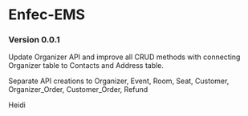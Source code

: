 # Enfec-EMS
### Version 0.0.1
Update Organizer API and improve all CRUD methods with connecting Organizer table to Contacts and Address table. 

Separate API creations to Organizer, Event, Room, Seat, Customer, Organizer_Order, Customer_Order, Refund

Heidi
